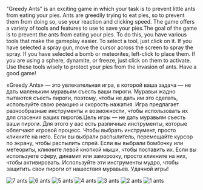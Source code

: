 "Greedy Ants" is an exciting game in which your task is to prevent little ants from eating your pies. Ants are greedily trying to eat pies, so to prevent them from doing so, use your reaction and clicking speed. The game offers a variety of tools and features to use to save your pies.The goal of the game is to prevent the ants from eating your pies. To do this, you have various tools that make the gameplay easier. To select a tool, just click on it.
If you have selected a spray gun, move the cursor across the screen to spray the spray.
If you have selected a bomb or meteorites, left-click to place them.
If you are using a sphere, dynamite, or freeze, just click on them to activate.
Use these tools wisely to protect your pies from the invasion of ants.
Have a good game!

«Greedy Ants» — это увлекательная игра, в которой ваша задача — не дать маленьким муравьям съесть ваши пироги. Муравьи жадно пытаются съесть пироги, поэтому, чтобы не дать им это сделать, используйте свою реакцию и скорость нажатия. Игра предлагает разнообразные инструменты и возможности, чтобы использовать их для спасения ваших пирогов.Цель игры — не дать муравьям съесть ваши пироги. Для этого у вас есть различные инструменты, которые облегчают игровой процесс. Чтобы выбрать инструмент, просто кликните на него.
Если вы выбрали распылитель, перемещайте курсор по экрану, чтобы распылить спрей.
Если вы выбрали бомбочку или метеориты, кликните левой кнопкой мыши, чтобы поставить их.
Если вы используете сферу, динамит или заморозку, просто кликните на них, чтобы активировать.
Используйте эти инструменты мудро, чтобы защитить свои пироги от нашествия муравьев.
Удачной игры!

![7 ants](https://github.com/user-attachments/assets/b021cfb9-926b-40a9-8514-7baf22b336db)
![6 ants](https://github.com/user-attachments/assets/7f01e734-bcb2-46b9-b4b3-d519382fd6e4)
![5 ants](https://github.com/user-attachments/assets/42c1290a-155e-4052-9d73-8b8177442fc0)
![4 ants](https://github.com/user-attachments/assets/d718c464-ffca-4e74-b69f-e02e4828f940)
![3 ants](https://github.com/user-attachments/assets/34aa1860-0555-40d1-8daf-2c82a04c2db0)
![2 ants](https://github.com/user-attachments/assets/7ec224b8-0538-446e-a86d-1ed186ec3e04)
![1 ants](https://github.com/user-attachments/assets/7c2a3650-53be-49d2-bb27-a7e39d27c3d8)
